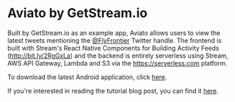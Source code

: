 # Aviato by GetStream.io

Built by GetStream.io as an example app, Aviato allows users to view the latest tweets mentioning the [@FlyFrontier](https://twitter.com/@FlyFrontier) Twitter handle. The frontend is built with Stream's React Native Components for Building Activity Feeds (http://bit.ly/2RgGxLa) and the backend is entirely serverless using Stream, AWS API Gateway, Lambda and S3 via the https://serverless.com platform.

To download the latest Android application, click [here](https://play.google.com/store/apps/details?id=io.getstream.aviato).

If you're interested in reading the tutorial blog post, you can find it [here](https://getstream.io/blog/aviato-a-prototype-built-with-streams-react-native-components-serverless-on-aws).
